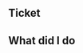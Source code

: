 ## Ticket

<!-- Link to the Jira ticket -->

## What did I do

<!-- Fill with more infos if needed -->
